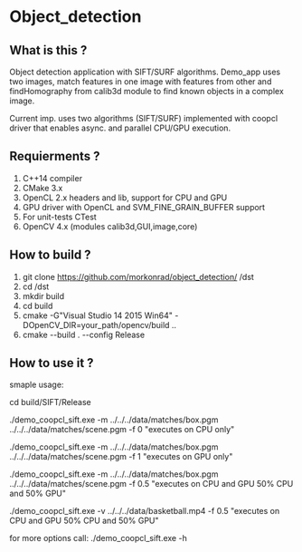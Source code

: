 # Object_detection
What is this ? 
--------------
Object detection application with SIFT/SURF algorithms. Demo_app uses two images, match features in one image with features from other and findHomography from calib3d module to find known objects in a complex image. 

Current imp. uses two algorithms (SIFT/SURF) implemented with coopcl driver that enables async. and parallel CPU/GPU execution. 

Requierments ?
---------------
1. C++14 compiler 
2. CMake 3.x
3. OpenCL 2.x headers and lib, support for CPU and GPU
3. GPU driver with OpenCL and SVM_FINE_GRAIN_BUFFER support
4. For unit-tests CTest
5. OpenCV 4.x (modules calib3d,GUI,image,core)

How to build ?
---------------
  1. git clone https://github.com/morkonrad/object_detection/ /dst
  2. cd /dst
  3. mkdir build 
  4. cd build
  5. cmake -G"Visual Studio 14 2015 Win64" -DOpenCV_DIR=your_path/opencv/build ..
  6. cmake --build . --config Release

How to use it ?
----------------
smaple usage:

cd build/SIFT/Release

./demo_coopcl_sift.exe -m ../../../data/matches/box.pgm ../../../data/matches/scene.pgm -f 0 "executes on CPU only"

./demo_coopcl_sift.exe -m ../../../data/matches/box.pgm ../../../data/matches/scene.pgm -f 1 "executes on GPU only"

./demo_coopcl_sift.exe -m ../../../data/matches/box.pgm ../../../data/matches/scene.pgm -f 0.5 "executes on CPU and GPU 50% CPU and 50% GPU"

./demo_coopcl_sift.exe -v ../../../data/basketball.mp4 -f 0.5 "executes on CPU and GPU 50% CPU and 50% GPU"

for more options call: ./demo_coopcl_sift.exe -h

